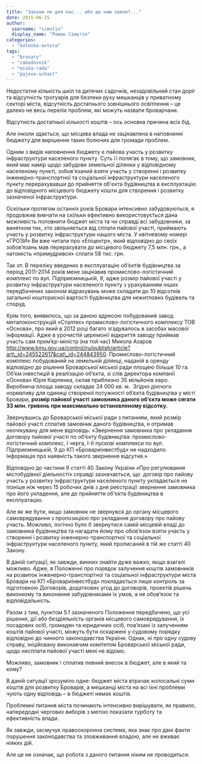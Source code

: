 ```yaml
---
title: "Закони не для нас... або що нам закон?..."
date: 2015-06-15
author: 
  username: "simutin"
  display_name: "Роман Сімутін"
categories: 
  - "kolonka-avtora"
tags: 
  - "brovary"
  - "zabudovnik"
  - "miska-rada"
  - "pajova-uchast"
---
```


Недостатня кількість шкіл та дитячих садочків, незадовільний стан доріг та відсутність тротуарів для безпеки руху мешканців у приватному секторі міста, відсутність достатнього зовнішнього освітлення – це далеко не весь перелік проблем, які можуть назвати броварчани.

Відсутність достатньої кількості коштів – ось основна причина всіх бід.

Але інколи здається, що місцева влада не зацікавлена в наповненні бюджету для вирішення таких болючих для громади проблем.

Одним з видів наповнення бюджету є пайова участь у розвитку інфраструктури населеного пункту. Суть її полягає в тому, що замовник, який має намір щодо забудови земельної ділянки у відповідному населеному пункті, зобов'язаний взяти участь у створенні і розвитку інженерно-транспортної та соціальної інфраструктури населеного пункту перерахувавши до прийняття об'єкта будівництва в експлуатацію до відповідного місцевого бюджету кошти для створення і розвитку зазначеної інфраструктури.

Оскільки протягом останніх років Бровари інтенсивно забудовуються, я продовжив вивчати на скільки ефективно використовується дана можливість поповнити бюджет міста та чи справді всі забудовники, за винятком тих, хто звільняється від сплати пайової участі, приймають участь у розвитку інфраструктури нашого міста. У квітневому номері «ГРОЗИ» Ви вже читали про «Епіцентр», який відповідно до своїх зобов’язань мав перерахувати до місцевого бюджету 7,5 млн. грн., а натомість «примудрився» сплати 58 тис. грн.

Так от. В переліку введених в експлуатацію об’єктів будівництва за період 2011-2014 років мене зацікавив промислово-логістичний комплекс по вул. Підприємницькій, 9, адже розмір пайової участі у розвитку інфраструктури населеного пункту з урахуванням інших передбачених законом відрахувань може складати до 10 відсотків загальної кошторисної вартості будівництва для нежитлових будівель та споруд.

Крім того, виявилось, що за даною адресою побудований завод металоконструкцій «Сталтех» промислово-логістичного комплексу ТОВ «Основа», про який в 2012 році багато згадувалось в засобах масової інформації. Адже в урочистій церемонії відкриття заводу приймав участь сам прем’єр-міністр (на той час) Микола Азаров http://www.kmu.gov.ua/control/ru/publish/article?art\_id=245522617&cat\_id=244843950. Промислово-логістичний комплекс побудований на земельній ділянці, наданій в оренду відповідно до рішення Броварської міської ради площею більше 10 га. Об’єм інвестицій в реалізацію об’єкта, зі слів директора компанії «Основа» Юрія Карпенка, склав приблизно 35 мільйонів євро. Виробнича площа заводу складає 24 000 кв. м.  Згідно діючого нормативу для одиниці створеної потужності об’єкта будівництва у місті Бровари, **розмір пайової участі замовника даного об’єкта може сягати 33 млн. гривень при максимально встановленому відсотку.**

Звернувшись до Броварської міської ради з питанням, який розмір пайової участі сплатив замовник даного будівництва, я отримав неочікувану для мене відповідь: «Звернення замовника про укладання договору пайової участі по об’єкту будівництва: промислово-логістичний комплекс, І черга, І-ІІ пускові комплекси по вул. Підприємницькій, 9 до КП «Бровариінвестбуд» не надходило. Інформація про наявність такого звернення відсутня.»

Відповідно до частини 9 статті 40 Закону України «Про регулювання містобудівної діяльності» справді зазначається, що  договір про пайову участь у розвитку інфраструктури населеного пункту укладається не пізніше ніж через 15 робочих днів з дня реєстрації звернення замовника про його укладення, але до прийняття об'єкта будівництва в експлуатацію.

Але як же бути, якщо замовник не звернувся до органу місцевого самоврядування з пропозицією про укладання договору про пайову участь. Можливо, логічно було б звернутися самій місцевій владі до замовника будівництва та нагадати йому про обов’язок взяти участь у створенні і розвитку інженерно-транспортної та соціальної інфраструктури населеного пункту, який прописаний в тій же статті 40 Закону.

В даній ситуації, як завжди, винних знайти дуже важко, якщо взагалі можливо. Адже, в Положенні про порядок залучення коштів замовників на розвиток інженерно-транспортної та соціальної інфраструктури міста Бровари на КП «Бровариінвестбуд» покладається лише контроль за підготовкою Договорів, додаткових угод до договорів, проектів рішень виконкому та виконання забудовниками їх умов, а не обов’язок та відповідальність.

Разом з тим, пунктом 5.1 зазначеного Положення передбачено, що усі рішення, дії або бездіяльність органів місцевого самоврядування, їх посадових осіб, громадян та юридичних осіб, пов’язані із залученням коштів пайової участі, можуть бути оскаржені у судовому порядку відповідно до чинного законодавства України. Однак, ні про одну судову справу, ініційовану виконавчим комітетом Броварської міської ради, щодо несплати пайової участі мені не відомо.

Можливо, замовник і сплатив певний внесок в бюджет, але в який та кому?

В даній ситуації зрозуміло одне: бюджет міста втрачає колосальні суми коштів для розвитку Броварів, а мешканці міста на всі їхні проблеми чують одну відповідь – в бюджеті немає коштів.

Проблемні питання міста починають інтенсивно вирішувати, як правило, напередодні чергових виборів з метою показати турботу та ефективність влади.

Як завжди, засмучує правоохоронна система, яка знає про дані факти порушення законодавства та зловживання владою, але не вживає ніяких дій.

Але це не означає, що робота з даного питання ніким не проводиться.

